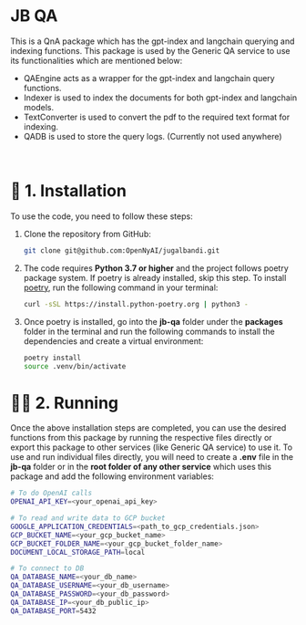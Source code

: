 # JB QA

This is a QnA package which has the gpt-index and langchain querying and indexing functions. This package is used by the Generic QA service to use its functionalities which are mentioned below:

- QAEngine acts as a wrapper for the gpt-index and langchain query functions.
- Indexer is used to index the documents for both gpt-index and langchain models.
- TextConverter is used to convert the pdf to the required text format for indexing.
- QADB is used to store the query logs. (Currently not used anywhere)

<br>

# 🔧 1. Installation

To use the code, you need to follow these steps:

1. Clone the repository from GitHub:

   ```bash
   git clone git@github.com:OpenNyAI/jugalbandi.git
   ```

2. The code requires **Python 3.7 or higher** and the project follows poetry package system. If poetry is already installed, skip this step. To install [poetry](https://python-poetry.org/docs/), run the following command in your terminal:

   ```bash
   curl -sSL https://install.python-poetry.org | python3 -
   ```

3. Once poetry is installed, go into the **jb-qa** folder under the **packages** folder in the terminal and run the following commands to install the dependencies and create a virtual environment:

   ```bash
   poetry install
   source .venv/bin/activate
   ```

# 🏃🏻 2. Running

Once the above installation steps are completed, you can use the desired functions from this package by running the respective files directly or export this package to other services (like Generic QA service) to use it. To use and run individual files directly, you will need to create a **.env** file in the **jb-qa** folder or in the **root folder of any other service** which uses this package and add the following environment variables:

```bash
# To do OpenAI calls
OPENAI_API_KEY=<your_openai_api_key>

# To read and write data to GCP bucket
GOOGLE_APPLICATION_CREDENTIALS=<path_to_gcp_credentials.json>
GCP_BUCKET_NAME=<your_gcp_bucket_name>
GCP_BUCKET_FOLDER_NAME=<your_gcp_bucket_folder_name>
DOCUMENT_LOCAL_STORAGE_PATH=local

# To connect to DB
QA_DATABASE_NAME=<your_db_name>
QA_DATABASE_USERNAME=<your_db_username>
QA_DATABASE_PASSWORD=<your_db_password>
QA_DATABASE_IP=<your_db_public_ip>
QA_DATABASE_PORT=5432
```
